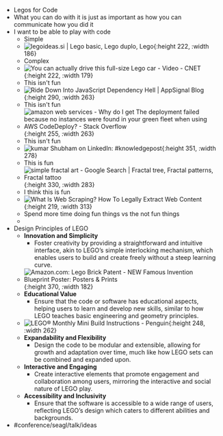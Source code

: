 - Legos for Code
- What you can do with it is just as important as how you can communicate how you did it
- I want to be able to play with code
	- Simple
	- ![legoideas.si | Lego basic, Lego duplo, Lego](https://i.pinimg.com/originals/4d/b4/12/4db412a3ac74d7202efa7406a0a97207.jpg){:height 222, :width 186}
	- Complex
	- ![You can actually drive this full-size Lego car - Video - CNET](https://www.cnet.com/a/img/resize/ba49e27eab25e7789046ff9a89a3179ed2c014e8/hub/2018/08/31/17cb8761-8479-499e-b2d9-b2654715974f/lego.jpg?auto=webp&fit=cover&height=482&width=856){:height 222, :width 179}
	- This isn't fun
	- ![Ride Down Into JavaScript Dependency Hell | AppSignal Blog](https://blog.appsignal.com/images/blog/2020-04/anvaka-vizualization-gatsby.png){:height 290, :width 263}
	- This isn't fun
	- ![amazon web services - Why do I get The deployment failed because no  instances were found in your green fleet when using AWS CodeDeploy? - Stack  Overflow](https://i.stack.imgur.com/ftAjC.png){:height 255, :width 263}
	- This isn't fun
	- ![kumar Shubham on LinkedIn: #knowledgepost](https://media.licdn.com/dms/image/D4D22AQHiHnjTlMr3hQ/feedshare-shrink_800/0/1694628520706?e=1700697600&v=beta&t=rVejUPGoiTuyjjelpS5LVE2PkhKKmCRVWFmNdPSKv_w){:height 351, :width 278}
	- This is fun
	- ![simple fractal art - Google Search | Fractal tree, Fractal patterns,  Fractal tattoo](https://i.pinimg.com/originals/ff/20/db/ff20dbf6b268e5a133aa28ffb78ccfa9.jpg){:height 330, :width 283}
	- I think this is fun
	- ![What Is Web Scraping? How To Legally Extract Web Content](https://kinsta.com/wp-content/uploads/2022/07/Types-of-web-data.png){:height 219, :width 313}
	- Spend more time doing fun things vs the not fun things
	-
- Design Principles of LEGO
	- **Innovation and Simplicity**
		- Foster creativity by providing a straightforward and intuitive interface, akin to LEGO’s simple interlocking mechanism, which enables users to build and create freely without a steep learning curve.
	- ![Amazon.com: Lego Brick Patent - NEW Famous Invention Blueprint Poster:  Posters & Prints](https://m.media-amazon.com/images/I/81hjUx2CIXL.jpg){:height 370, :width 182}
	- **Educational Value**
		- Ensure that the code or software has educational aspects, helping users to learn and develop new skills, similar to how LEGO teaches basic engineering and geometry principles.
	- ![LEGO® Monthly Mini Build Instructions - Penguin](https://cdn.shopify.com/s/files/1/1553/8473/files/201912-MMB-Instructions_Penguin-_40332_-1_2048x2048.png?v=1583304951){:height 248, :width 262}
	- **Expandability and Flexibility**
		- Design the code to be modular and extensible, allowing for growth and adaptation over time, much like how LEGO sets can be combined and expanded upon.
	- **Interactive and Engaging**
		- Create interactive elements that promote engagement and collaboration among users, mirroring the interactive and social nature of LEGO play.
	- **Accessibility and Inclusivity**
		- Ensure that the software is accessible to a wide range of users, reflecting LEGO’s design which caters to different abilities and backgrounds.
- #conference/seagl/talk/ideas